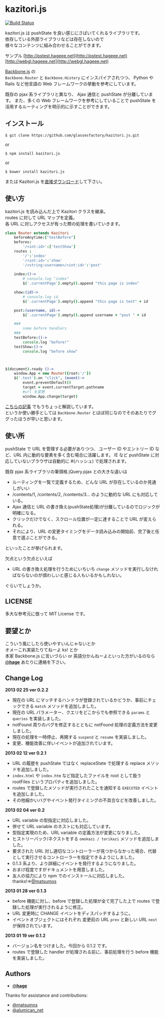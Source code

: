 kazitori.js
===============

[![Build Status](https://travis-ci.org/glassesfactory/kazitori.js.png?branch=master)](https://travis-ci.org/glassesfactory/kazitori.js)

kazitori.js は pushState を良い感じにさばいてくれるライブラリです。  
依存している外部ライブラリなどは存在しないので  
様々なコンテンツに組み合わせることができます。  

サンプル
[http://pstest.hageee.net](http://pstest.hageee.net)
[http://webgl.hageee.net](http://webgl.hageee.net)

[Backbone.js](http://backbonejs.org) の  
`Backbone.Router` と `Backbone.History` にインスパイアされつつ、
Python や Rails など他言語の Web フレームワークの挙動を参考にしています。

既存の pjax 系ライブラリと異なり、
Ajax 通信と pushState が分離しています。
また、多くの Web フレームワークを参考にしていることで
pushState を活用するルーティングを明示的に示すことができます。

インストール
------------

`$ git clone https://github.com/glassesfactory/kazitori.js.git`

or 

`$ npm install kazitori.js`

or 

`$ bower install kazitori.js`

または Kazitori.js を[直接ダウンロード](https://raw.github.com/glassesfactory/kazitori.js/master/src/js/kazitori.js)して下さい。



使い方
----------

kazitori.js を読み込んだ上で Kazitori クラスを継承。  
routes に対して URL マップを定義。  
各 URL に対しアクセスが有った際の処理を書いていきます。

```coffee
class Router extends Kazitori
	beforeAnytime:["testBefore"]
	befores:
		'/<int:id>':['testShow']
	routes :
		'/':'index'
		'/<int:id>':'show'
		'/<string:username>/<int:id>':'post'
		
	index:()->
		# console.log "index"
		$('.currentPage').empty().append "this page is index"

	show:(id)->
		# console.log id
		$('.currentPage').empty().append "this page is test" + id

	post:(username, id)->
		$('.currentPage').empty().append username + "post " + id

	###
		some before handlers
	###
	testBefore:()->
		console.log "before!"
	testShow:()->
		console.log "before show"



$(document).ready ()->
	window.App = new Router({root:'/'})
	$('.test').on "click", (event)->
		event.preventDefault()
		target = event.currentTarget.pathname
		#url を変更
		window.App.change(target)
```

[こちらの記事](http://dev.hageee.net/4) でもうちょっと解説しています。  
というか使い勝手としては `Backbone.Router` とほぼ同じなのでそのあたりでググったほうが早いと思います。  

使い所
----------

pushState で URL を管理する必要がありつつ、
ユーザー ID やエントリー ID など、URL 内に動的な要素を多く含む場合に活躍します。
IE など pushState に対応していないブラウザは自動的に #(ハッシュ) で処理されます。

既存 pjax 系ライブラリの筆頭格 jQuery.pjax との大きな違いは

* ルーティングを一覧で定義するため、どんな URL が存在しているのか見通しがいい
* /contents/1, /contents/2, /contents/3... のように動的な URL にも対応している。
* Ajax 通信と URL の書き換え(pushState処理)が分離しているのでロジックが明確になる。
* クリックだけでなく、スクロール位置が一定に達することで URL が変えられる。
* それにより、URL の変更タイミングをデータ読み込みの開始前、完了後と任意で選ぶことができる。

といったことが挙げられます。

欠点という欠点といえば

* URL の書き換え処理を行うためにいちいち `change` メソッドを実行しなければならないのが煩わしいと感じる人もいるかもしれない。

ぐらいでしょうか。


LICENSE
-------------
多大な参考元に倣って MIT License です。


要望とか
------------
こういう風にしたら使いやすいんじゃないとか  
オメーこれ実装たりてねーよ ks! とか  
本家 Backbone.js に言いづらい or 英語分かんねーよといった方がいるのなら  
[@__hage__](https://twitter.com/__hage__) あたりに連絡を下さい。


Change Log
--------------

**2013 02 25 ver 0.2.2**

* 現在の URL にマッチするハンドラが登録されているかどうか、事前にチェックできる `match` メソッドを追加しました。
* 現在の URL パラメーター、クエリをどこからでも参照できる `params` と `queries` を実装しました。
* notFound 周りのバグを修正するとともに notFound 処理の定義方法を変更しました。
* 現在の処理を一時停止、再開する `suspend` と `resume` を実装しました。
* 変更、機能改善に伴いイベントが追加されています。

**2013 02 12 ver 0.2.1**

* URL の履歴を pushState ではなく replaceState で処理する replace メソッドを追加しました。
* `index.html` や `index.htm` など指定したファイルを root として扱う rootFiles というプロパティを追加しました。
* routes で登録したメソッドが実行されたことを通知する `EXECUTED` イベントを追加しました。
* その他細かいバグやイベント発行タイミングの不具合などを改善しました。


**2013 02 04 ver 0.2**

* URL variable の型指定に対応しました。
* 併せて URL variable のネストにも対応しています。
* 型指定実現のため、URL variable の定義方法が変更になりました。
* ヒストリーバック/ネクストをする `omokazi / torikazi` メソッドを追加しました。
* 要求された URL 対し適切なコントローラーが見つからなかった場合、代替として実行させるコントローラーを指定できるようにしました。
* 0.1.3 系より、より詳細にイベントを発行するようになりました。
* おまけ程度ですがドキュメントを用意しました。
* 友人の協力により npm でのインストールに対応しました。 thanks!=>[@matsumos](https://twitter.com/matsumos)


**2013 01 28 ver 0.1.3**

* before 機能に対し、before で登録した処理が全て完了した上で routes で登録した処理が実行されるように修正。
* URL 変更時に CHANGE イベントをディスパッチするように。
* イベントオブジェクトにはそれぞれ 変更前の URL `prev` と新しい URL `next` が保持されています。


**2013 01 19 ver 0.1.2**

* バージョン名をつけました。今回から 0.1.2 です。
* routes で登録した handler が処理される前に、事前処理を行う before 機能を実装しました。


Authors
-------------------
* [@__hage__](https://twitter.com/__hage__)

Thanks for assistance and contributions:

* [@matsumos](https://twitter.com/matsumos)
* [@alumican_net](https://twitter.com/alumican_net)
